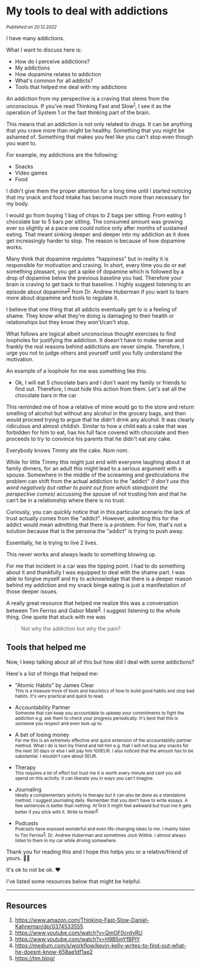 # My tools to deal with addictions
<small><em>Published on 20.12.2022</em></small>

I have many addictions.

What I want to discuss here is:
- How do I perceive addictions?
- My addictions
- How dopamine relates to addiction
- What's common for all addicts?
- Tools that helped me deal with my addictions

An addiction from my perspective is a craving that stems from the unconscious. If you've read Thinking Fast and Slow<sup>[1](https://www.amazon.com/Thinking-Fast-Slow-Daniel-Kahneman/dp/0374533555)</sup>, I see it as the operation of System 1 or the fast thinking part of the brain.

This means that an addiction is not only related to drugs. It can be anything that you crave more than might be healthy. Something that you might be ashamed of. Something that makes you feel like you can't stop even though you want to.

For example, my addictions are the following:
- Snacks
- Video games
- Food

I didn't give them the proper attention for a long time until I started noticing that my snack and food intake has become much more than necessary for my body.

I would go from buying 1 bag of chips to 2 bags per sitting. From eating 1 chocolate bar to 5 bars per sitting. The consumed amount was growing ever so slightly at a pace one could notice only after months of sustained eating. That meant sinking deeper and deeper into my addiction as it does get increasingly harder to stop. The reason is because of how dopamine works.

Many think that dopamine regulates "happiness" but in reality it is responsible for motivation and craving. In short, every time you do or eat something pleasant, you get a spike of dopamine which is followed by a drop of dopamine below the previous baseline you had. Therefore your brain is craving to get back to that baseline. I highly suggest listening to an episode about dopamine<sup>[2](https://www.youtube.com/watch?v=QmOF0crdyRU)</sup> from Dr. Andrew Huberman if you want to learn more about dopamine and tools to regulate it.

I believe that one thing that all addicts eventually get to is a feeling of shame. They know what they're doing is damaging to their health or relationships but they know they won't/can't stop.

What follows are logical albeit unconscious thought exercises to find loopholes for justifying the addiction. It doesn't have to make sense and frankly the real reasons behind addictions are never simple. Therefore, I urge you not to judge others and yourself until you fully understand the motivation.

An example of a loophole for me was something like this:

- Ok, I will eat 5 chocolate bars and I don't want my family or friends to find out. Therefore, I must hide this action from them. Let's eat all the chocolate bars in the car

This reminded me of how a relative of mine would go to the store and return smelling of alcohol but without any alcohol in the grocery bags, and then would proceed trying to argue that he didn't drink any alcohol. It was clearly ridiculous and almost childish. Similar to how a child eats a cake that was forbidden for him to eat, has his full face covered with chocolate and then proceeds to try to convince his parents that he didn't eat any cake.

Everybody knows Timmy ate the cake. Nom nom.

While for little Timmy this might just end with everyone laughing about it at family dinners, for an adult this might lead to a serious argument with a spouse. Somewhere in the middle of the screaming and gesticulations the problem can shift from the actual addiction to the "addict" _(I don't use this word negatively but rather to point out from which standpoint the perspective comes)_ accussing the spouse of not trusting him and that he can't be in a relationship where there is no trust.

Curiously, you can quickly notice that in this particular scenario the lack of trust actually comes from the "addict". However, admitting this for the addict would mean admitting that there is a problem. For him, that's not a solution because that is the persona the "addict" is trying to push away.

Essentially, he is trying to live 2 lives.

This never works and always leads to something blowing up.

For me that incident in a car was the tipping point. I had to do something about it and thankfully I was equipped to deal with the shame part. I was able to forgive myself and try to acknowledge that there is a deeper reason behind my addiction and my snack binge eating is just a manifestation of those deeper issues.

A really great resource that helped me realize this was a conversation between Tim Ferriss and Gabor Maté<sup>[3](https://www.youtube.com/watch?v=H9B5mYfBPlY)</sup>. I suggest listening to the whole thing. One quote that stuck with me was

> Not why the addiction but why the pain?

## Tools that helped me
Now, I keep talking about all of this but how did I deal with some addictions?

Here's a list of things that helped me:
- "Atomic Habits" by James Clear<br/>
<small>This is a treasure trove of tools and heuristics of how to build good habits and stop bad habits. It's very practical and quick to read.</small>

- Accountability Partner<br/>
<small>Someone that can keep you accountable to upkeep your commitments to fight the addiction e.g. ask them to check your progress periodically. It's best that this is someone you respect and even look up to.</small>

- A bet of losing money<br/>
<small>For me this is an extremely effective and quick extension of the accountability partner method. What I do is text my friend and tell him e.g. that I will not buy any snacks for the next 30 days or else I will pay him 100EUR. I also noticed that the amount has to be substantial. I wouldn't care about 5EUR.</small>

- Therapy<br/>
<small>This requires a lot of effort but trust me it is worth every minute and cent you will spend on this activity. It can liberate you in ways you can't imagine.</small>

- Journaling<br/>
<small>Ideally a complementary activity to therapy but it can also be done as a standalone method. I suggest journaling daily. Remember that you don't have to write essays. A few sentences is better than nothing. At first it might feel awkward but trust me it gets better if you stick with it. Write to think!<sup>[4](https://medium.com/s/workflow/kevin-kelly-writes-to-find-out-what-he-doesnt-know-658ae1df1ae2)</sup></small>

- Podcasts<br/>
<small>Podcasts have exposed wonderful and even life-changing ideas to me. I mainly listen to Tim Ferriss<sup>[5](https://tim.blog/)</sup>, Dr. Andrew Huberman and sometimes Jock Willink. I almost always listen to them in my car while driving somewhere.</small>

Thank you for reading this and I hope this helps you or a relative/friend of yours. 🙇‍♂️

It's ok to not be ok. ❤️

I've listed some resources below that might be helpful.

<hr />

## Resources
1. https://www.amazon.com/Thinking-Fast-Slow-Daniel-Kahneman/dp/0374533555
2. https://www.youtube.com/watch?v=QmOF0crdyRU
3. https://www.youtube.com/watch?v=H9B5mYfBPlY
4. https://medium.com/s/workflow/kevin-kelly-writes-to-find-out-what-he-doesnt-know-658ae1df1ae2
5. https://tim.blog/
